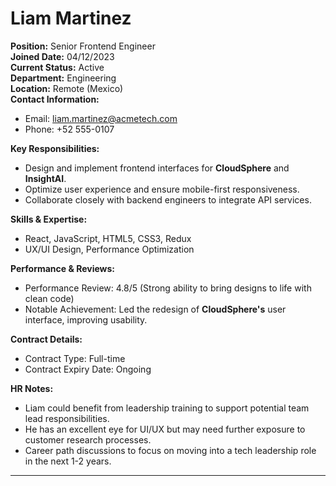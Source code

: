 # Liam Martinez

**Position:** Senior Frontend Engineer  
**Joined Date:** 04/12/2023  
**Current Status:** Active  
**Department:** Engineering  
**Location:** Remote (Mexico)  
**Contact Information:**  
- Email: liam.martinez@acmetech.com  
- Phone: +52 555-0107  

**Key Responsibilities:**
- Design and implement frontend interfaces for **CloudSphere** and **InsightAI**.
- Optimize user experience and ensure mobile-first responsiveness.
- Collaborate closely with backend engineers to integrate API services.

**Skills & Expertise:**
- React, JavaScript, HTML5, CSS3, Redux
- UX/UI Design, Performance Optimization

**Performance & Reviews:**
- Performance Review: 4.8/5 (Strong ability to bring designs to life with clean code)
- Notable Achievement: Led the redesign of **CloudSphere's** user interface, improving usability.

**Contract Details:**
- Contract Type: Full-time  
- Contract Expiry Date: Ongoing  

**HR Notes:**
- Liam could benefit from leadership training to support potential team lead responsibilities.
- He has an excellent eye for UI/UX but may need further exposure to customer research processes.
- Career path discussions to focus on moving into a tech leadership role in the next 1-2 years.
---
